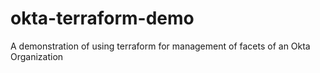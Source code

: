 # okta-terraform-demo
A demonstration of using terraform for management of facets of an Okta Organization

